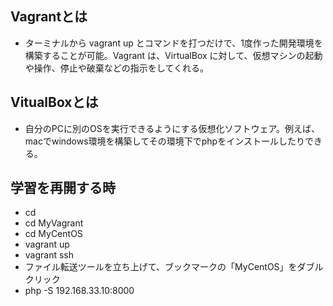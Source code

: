 ## Vagrantとは
* ターミナルから vagrant up とコマンドを打つだけで、1度作った開発環境を構築することが可能。Vagrant は、VirtualBox に対して、仮想マシンの起動や操作、停止や破棄などの指示をしてくれる。

## VitualBoxとは
* 自分のPCに別のOSを実行できるようにする仮想化ソフトウェア。例えば、macでwindows環境を構築してその環境下でphpをインストールしたりできる。

## 学習を再開する時
* cd
* cd MyVagrant
* cd MyCentOS
* vagrant up
* vagrant ssh
* ファイル転送ツールを立ち上げて、ブックマークの「MyCentOS」をダブルクリック
* php -S 192.168.33.10:8000
